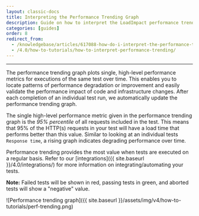 ```yaml
---
layout: classic-docs
title: Interpreting the Performance Trending Graph
description: Guide on how to interpret the LoadImpact performance trending graphs for your load tests
categories: [guides]
order: 8
redirect_from:
  - /knowledgebase/articles/617088-how-do-i-interpret-the-performance-trend-analysis
  - /4.0/how-to-tutorials/how-to-interpret-performance-trending/
---
```


***

The performance trending graph plots single, high-level performance metrics for executions of the same test over time. This enables you to locate patterns of performance degradation or improvement and easily validate the performance impact of code and infrastructure changes. After each completion of an individual test run, we automatically update the performance trending graph.

The single high-level performance metric given in the performance trending graph is the _95% percentile_ of all requests included in the test. This means that 95% of the HTTP(s) requests in your test will have a load time that performs better than this value. Similar to looking at an individual tests `Response time`, a rising graph indicates degrading performance over time.

Performance trending provides the most value when tests are executed on a regular basis. Refer to our [integrations]({{ site.baseurl }}/4.0/integrations/) for more information on integrating/automating your tests.

**Note:** Failed tests will be shown in red, passing tests in green, and aborted tests will show a "negative" value.


![Performance trending graph]({{ site.baseurl }}/assets/img/v4/how-to-tutorials/perf-trending.png)
